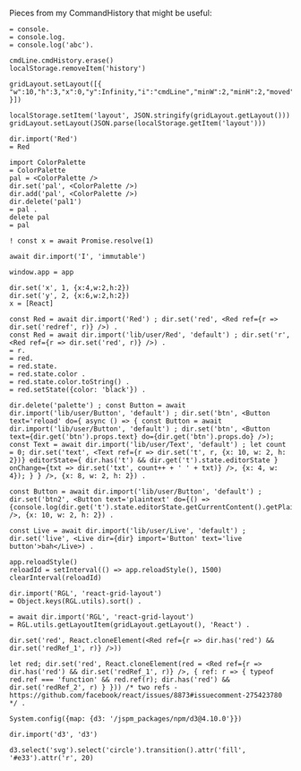Pieces from my CommandHistory that might be useful:

    = console.
    = console.log.
    = console.log('abc').

    cmdLine.cmdHistory.erase()
    localStorage.removeItem('history')

    gridLayout.setLayout([{  "w":10,"h":3,"x":0,"y":Infinity,"i":"cmdLine","minW":2,"minH":2,"moved":false,"static":false  }])

    localStorage.setItem('layout', JSON.stringify(gridLayout.getLayout()))
    gridLayout.setLayout(JSON.parse(localStorage.getItem('layout')))

    dir.import('Red')
    = Red

    import ColorPalette
    = ColorPalette
    pal = <ColorPalette />
    dir.set('pal', <ColorPalette />)
    dir.add('pal', <ColorPalette />)
    dir.delete('pal1')
    = pal .
    delete pal
    = pal

    ! const x = await Promise.resolve(1)

    await dir.import('I', 'immutable')

    window.app = app

    dir.set('x', 1, {x:4,w:2,h:2})
    dir.set('y', 2, {x:6,w:2,h:2})
    x = [React]

    const Red = await dir.import('Red') ; dir.set('red', <Red ref={r => dir.set('redref', r)} />) .
    const Red = await dir.import('lib/user/Red', 'default') ; dir.set('r', <Red ref={r => dir.set('red', r)} />) .
    = r.
    = red.
    = red.state.
    = red.state.color .
    = red.state.color.toString() .
    = red.setState({color: 'black'}) .

    dir.delete('palette') ; const Button = await dir.import('lib/user/Button', 'default') ; dir.set('btn', <Button text='reload' do={ async () => { const Button = await dir.import('lib/user/Button', 'default') ; dir.set('btn', <Button text={dir.get('btn').props.text} do={dir.get('btn').props.do} />); const Text = await dir.import('lib/user/Text', 'default') ; let count = 0; dir.set('text', <Text ref={r => dir.set('t', r, {x: 10, w: 2, h: 2})} editorState={ dir.has('t') && dir.get('t').state.editorState } onChange={txt => dir.set('txt', count++ + ' ' + txt)} />, {x: 4, w: 4}); } } />, {x: 8, w: 2, h: 2}) .

    const Button = await dir.import('lib/user/Button', 'default') ; dir.set('btn2', <Button text='plaintext' do={() => {console.log(dir.get('t').state.editorState.getCurrentContent().getPlainText())}} />, {x: 10, w: 2, h: 2}) .

    const Live = await dir.import('lib/user/Live', 'default') ; dir.set('live', <Live dir={dir} import='Button' text='live button'>bah</Live>) .

    app.reloadStyle()
    reloadId = setInterval(() => app.reloadStyle(), 1500)
    clearInterval(reloadId)

    dir.import('RGL', 'react-grid-layout')
    = Object.keys(RGL.utils).sort() .

    = await dir.import('RGL', 'react-grid-layout')
    = RGL.utils.getLayoutItem(gridLayout.getLayout(), 'React') .

    dir.set('red', React.cloneElement(<Red ref={r => dir.has('red') && dir.set('redRef_1', r)} />))

    let red; dir.set('red', React.cloneElement(red = <Red ref={r => dir.has('red') && dir.set('redRef_1', r)} />, { ref: r => { typeof red.ref === 'function' && red.ref(r); dir.has('red') && dir.set('redRef_2', r) } })) /* two refs - https://github.com/facebook/react/issues/8873#issuecomment-275423780 */ .

    System.config({map: {d3: '/jspm_packages/npm/d3@4.10.0'}})

    dir.import('d3', 'd3')

    d3.select('svg').select('circle').transition().attr('fill', '#e33').attr('r', 20)

